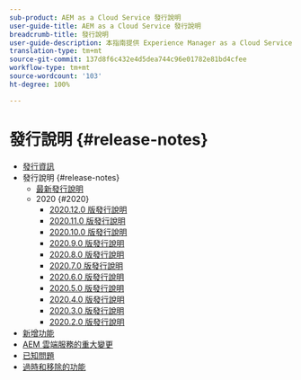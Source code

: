 ```yaml
---
sub-product: AEM as a Cloud Service 發行說明
user-guide-title: AEM as a Cloud Service 發行說明
breadcrumb-title: 發行說明
user-guide-description: 本指南提供 Experience Manager as a Cloud Service 最新版本的重要資訊，包括新增、過時和移除的功能，以及已知問題。
translation-type: tm+mt
source-git-commit: 137d8f6c432e4d5dea744c96e01782e81bd4cfee
workflow-type: tm+mt
source-wordcount: '103'
ht-degree: 100%

---
```



# 發行說明 {#release-notes}

+ [發行資訊](/help/release-notes/home.md)
+ 發行說明 {#release-notes}
   + [最新發行說明](/help/release-notes/release-notes-cloud/release-notes-current.md)
   + 2020 {#2020}
      + [2020.12.0 版發行說明](/help/release-notes/release-notes-cloud/2020/release-notes-2020-12-0.md)
      + [2020.11.0 版發行說明](/help/release-notes/release-notes-cloud/2020/release-notes-2020-11-0.md)
      + [2020.10.0 版發行說明](/help/release-notes/release-notes-cloud/2020/release-notes-2020-10-0.md)
      + [2020.9.0 版發行說明](/help/release-notes/release-notes-cloud/2020/release-notes-2020-9-0.md)
      + [2020.8.0 版發行說明](/help/release-notes/release-notes-cloud/2020/release-notes-2020-8-0.md)
      + [2020.7.0 版發行說明](/help/release-notes/release-notes-cloud/2020/release-notes-2020-7-0.md)
      + [2020.6.0 版發行說明](/help/release-notes/release-notes-cloud/2020/release-notes-2020-6-0.md)
      + [2020.5.0 版發行說明](/help/release-notes/release-notes-cloud/2020/release-notes-2020-5-0.md)
      + [2020.4.0 版發行說明](/help/release-notes/release-notes-cloud/2020/release-notes-2020-4-0.md)
      + [2020.3.0 版發行說明](/help/release-notes/release-notes-cloud/2020/release-notes-2020-3-0.md)
      + [2020.2.0 版發行說明](/help/release-notes/release-notes-cloud/2020/release-notes-2020-2-0.md)
+ [新增功能](what-is-new.md)
+ [AEM 雲端服務的重大變更](aem-cloud-changes.md)
+ [已知問題](known-issues.md)
+ [過時和移除的功能](deprecated-removed-features.md)
